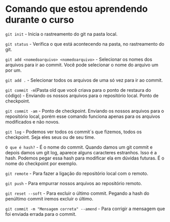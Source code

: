# Comando que estou aprendendo durante o curso

`git init` - Inicia o rastreamento do git na pasta local.

`git status` - Verifica o que está acontecendo na pasta, no rastreamento do git.

`git add <nomedoarquivo> <nomedoarquivo>` - Selecionar os nomes dos arquivos para ir ao commit. Você pode selecionar o nome do arquivo um por um.

`git add .` - Selecionar todos os arquivos de uma só vez para ir ao commit.

`git commit -m`(Pasta old que você criava para o ponto de restaura do código) - Enviando os nossos arquivos para o repositório local. Ponto de checkpoint.

`git commit -am` - Ponto de checkpoint. Enviando os nossos arquivos para o repositório local, porém esse comando funciona apenas para os arquivos modificados e não novos.

`git log` - Podemos ver todos os commit´s que fizemos, todos os checkpoint. Seja eles seus ou de seu time.

`O que é hash?` - É o nome do commit. Quando damos um git commit e depois damos um git log, aparece alguns caracteres estranhos. Isso é a hash. Podemos pegar essa hash para modificar ela em dúvidas futuras. É o nome do checkpoint por exemplo.

`git remote` - Para fazer a ligação do repositório local com o remoto.

`git push` - Para empurrar nossos arquivos ao repositório remoto.

`git reset --soft` - Para excluir o último commit. Pegando a hash do penúltimo commit iremos excluir o último.

`git commit -m "Mensagem correta" --amend` - Para corrigir a mensagem que foi enviada errada para o commit.
